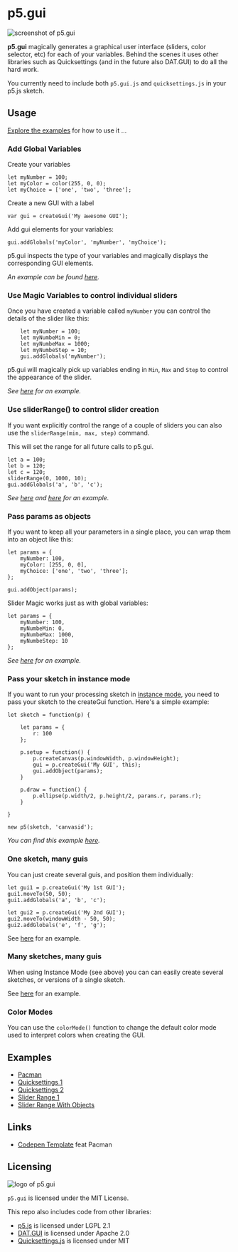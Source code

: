 # p5.gui

![screenshot of p5.gui](p5_gui_screenshot.png)  

**p5.gui** magically generates a graphical user interface (sliders, color selector, etc) for each of your variables. Behind the scenes it uses other libraries such as Quicksettings (and in the future also DAT.GUI) to do all the hard work.

You currently need to include both `p5.gui.js` and `quicksettings.js` in your p5.js sketch.

## Usage

[Explore the examples](https://bitcraftlab.github.io/p5.gui) for how to use it ...

### Add Global Variables

Create your variables 

	let myNumber = 100;
	let myColor = color(255, 0, 0);
	let myChoice = ['one', 'two', 'three'];

Create a new GUI with a label

	var gui = createGui('My awesome GUI');

Add gui elements for your variables:  

	gui.addGlobals('myColor', 'myNumber', 'myChoice');

p5.gui inspects the type of your variables and magically displays the corresponding GUI elements.

*An example can be found [here](examples/quicksettings-1).*

### Use Magic Variables to control individual sliders

Once you have created a variable called `myNumber` you can control the details of the slider like this:

		let myNumber = 100;
		let myNumbeMin = 0;
		let myNumbeMax = 1000;
		let myNumbeStep = 10;
		gui.addGlobals('myNumber');
		
p5.gui will magically pick up variables ending in `Min`, `Max` and `Step` to  control the appearance of the slider.

*See [here](examples/slider-range-1) for an example.*

### Use sliderRange() to control slider creation

If you want explicitly control the range of a couple of sliders you can also use the `sliderRange(min, max, step)` command.

This will set the range for all future calls to p5.gui.

	let a = 100;
	let b = 120;
	let c = 120;
	sliderRange(0, 1000, 10);
	gui.addGlobals('a', 'b', 'c');


*See [here](examples/slider-range-2) and [here](examples/quicksettings-2) for an example.*
		
### Pass params as objects

If you want to keep all your parameters in a single place, you can wrap them into an object like this:

	let params = {
		myNumber: 100,
		myColor: [255, 0, 0],
		myChoice: ['one', 'two', 'three'];
	};
		
	gui.addObject(params);
	
Slider Magic works just as with global variables:

	let params = {
		myNumber: 100,
		myNumbeMin: 0,
		myNumbeMax: 1000,
		myNumbeStep: 10
	};
	

*See [here](examples/slider-range-3) for an example.*

### Pass your sketch in instance mode 

If you want to run your processing sketch in [instance mode](https://github.com/processing/p5.js/wiki/Global-and-instance-mode), you need to pass your sketch to the createGui function.  Here's a simple example:

	let sketch = function(p) {
	
		let params = {
			r: 100
		};
	
		p.setup = function() {
			p.createCanvas(p.windowWidth, p.windowHeight);
			gui = p.createGui('My GUI', this);
			gui.addObject(params);
		}
		
		p.draw = function() {
			p.ellipse(p.width/2, p.height/2, params.r, params.r);
		}
		
	}
	
	new p5(sketch, 'canvasid');
			
*You can find this example [here](examples/instance-mode-1).*

### One sketch, many guis

You can just create several guis, and position them individually:

	let gui1 = p.createGui('My 1st GUI');
	gui1.moveTo(50, 50);
	gui1.addGlobals('a', 'b', 'c');
		
	let gui2 = p.createGui('My 2nd GUI');
	gui2.moveTo(windowWidth - 50, 50);
	gui2.addGlobals('e', 'f', 'g');
	
See [here](examples/quicksettings-2) for an example.

### Many sketches, many guis

When using Instance Mode (see above) you can can easily create several sketches, or versions of a single sketch.

See [here](examples/slider-range-4) for an example.

### Color Modes

You can use the `colorMode()` function to change the default color mode used to interpret colors when creating the GUI.


## Examples
* [Pacman](examples/pacman/)
* [Quicksettings 1](examples/quicksettings-1/)
* [Quicksettings 2](examples/quicksettings-2/)
* [Slider Range 1](examples/slider-range-1/)
* [Slider Range With Objects](examples/slider-range-3/)

## Links
* [Codepen Template](https://codepen.io/bitcraftlab/pen/GNKmGg) feat Pacman

## Licensing

![logo of p5.gui](p5_gui_logo.png)  

`p5.gui` is licensed under the MIT License.

This repo also includes code from other libraries:  

* [p5.js](https://github.com/processing/p5.js) is licensed under LGPL 2.1
* [DAT.GUI](https://github.com/dataarts/dat.gui) is licensed under Apache 2.0
* [Quicksettings.js](https://github.com/bit101/quicksettings) is licensed under MIT
